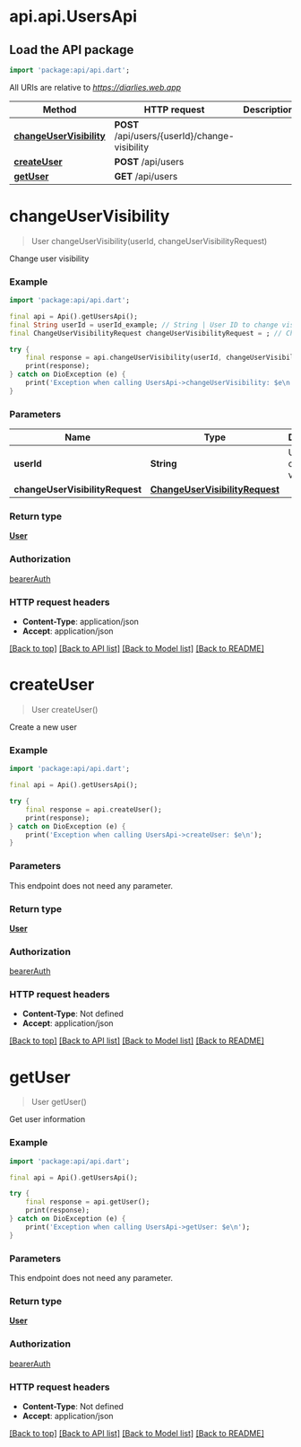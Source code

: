 # api.api.UsersApi

## Load the API package
```dart
import 'package:api/api.dart';
```

All URIs are relative to *https://diarlies.web.app*

Method | HTTP request | Description
------------- | ------------- | -------------
[**changeUserVisibility**](UsersApi.md#changeuservisibility) | **POST** /api/users/{userId}/change-visibility | 
[**createUser**](UsersApi.md#createuser) | **POST** /api/users | 
[**getUser**](UsersApi.md#getuser) | **GET** /api/users | 


# **changeUserVisibility**
> User changeUserVisibility(userId, changeUserVisibilityRequest)



Change user visibility

### Example
```dart
import 'package:api/api.dart';

final api = Api().getUsersApi();
final String userId = userId_example; // String | User ID to change visibility
final ChangeUserVisibilityRequest changeUserVisibilityRequest = ; // ChangeUserVisibilityRequest | 

try {
    final response = api.changeUserVisibility(userId, changeUserVisibilityRequest);
    print(response);
} catch on DioException (e) {
    print('Exception when calling UsersApi->changeUserVisibility: $e\n');
}
```

### Parameters

Name | Type | Description  | Notes
------------- | ------------- | ------------- | -------------
 **userId** | **String**| User ID to change visibility | 
 **changeUserVisibilityRequest** | [**ChangeUserVisibilityRequest**](ChangeUserVisibilityRequest.md)|  | 

### Return type

[**User**](User.md)

### Authorization

[bearerAuth](../README.md#bearerAuth)

### HTTP request headers

 - **Content-Type**: application/json
 - **Accept**: application/json

[[Back to top]](#) [[Back to API list]](../README.md#documentation-for-api-endpoints) [[Back to Model list]](../README.md#documentation-for-models) [[Back to README]](../README.md)

# **createUser**
> User createUser()



Create a new user

### Example
```dart
import 'package:api/api.dart';

final api = Api().getUsersApi();

try {
    final response = api.createUser();
    print(response);
} catch on DioException (e) {
    print('Exception when calling UsersApi->createUser: $e\n');
}
```

### Parameters
This endpoint does not need any parameter.

### Return type

[**User**](User.md)

### Authorization

[bearerAuth](../README.md#bearerAuth)

### HTTP request headers

 - **Content-Type**: Not defined
 - **Accept**: application/json

[[Back to top]](#) [[Back to API list]](../README.md#documentation-for-api-endpoints) [[Back to Model list]](../README.md#documentation-for-models) [[Back to README]](../README.md)

# **getUser**
> User getUser()



Get user information

### Example
```dart
import 'package:api/api.dart';

final api = Api().getUsersApi();

try {
    final response = api.getUser();
    print(response);
} catch on DioException (e) {
    print('Exception when calling UsersApi->getUser: $e\n');
}
```

### Parameters
This endpoint does not need any parameter.

### Return type

[**User**](User.md)

### Authorization

[bearerAuth](../README.md#bearerAuth)

### HTTP request headers

 - **Content-Type**: Not defined
 - **Accept**: application/json

[[Back to top]](#) [[Back to API list]](../README.md#documentation-for-api-endpoints) [[Back to Model list]](../README.md#documentation-for-models) [[Back to README]](../README.md)

